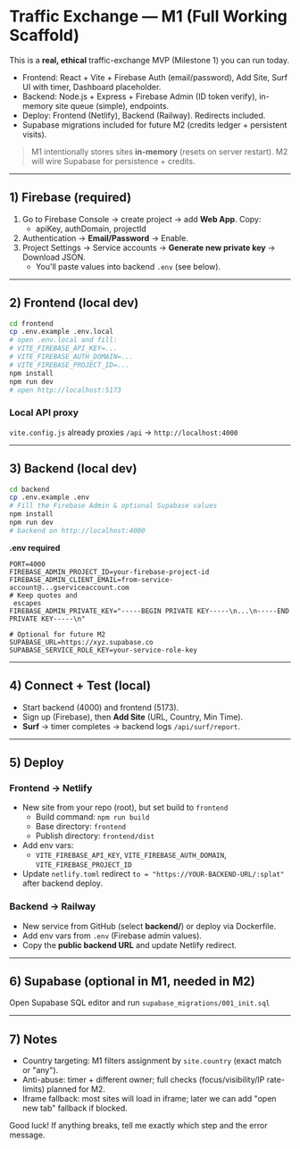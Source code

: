 # Traffic Exchange — M1 (Full Working Scaffold)

This is a **real, ethical** traffic-exchange MVP (Milestone 1) you can run today.

- Frontend: React + Vite + Firebase Auth (email/password), Add Site, Surf UI with timer, Dashboard placeholder.
- Backend: Node.js + Express + Firebase Admin (ID token verify), in-memory site queue (simple), endpoints.
- Deploy: Frontend (Netlify), Backend (Railway). Redirects included.
- Supabase migrations included for future M2 (credits ledger + persistent visits).

> M1 intentionally stores sites **in-memory** (resets on server restart). M2 will wire Supabase for persistence + credits.

---

## 1) Firebase (required)
1. Go to Firebase Console → create project → add **Web App**. Copy:
   - apiKey, authDomain, projectId
2. Authentication → **Email/Password** → Enable.
3. Project Settings → Service accounts → **Generate new private key** → Download JSON.
   - You'll paste values into backend `.env` (see below).

---

## 2) Frontend (local dev)
```bash
cd frontend
cp .env.example .env.local
# open .env.local and fill:
# VITE_FIREBASE_API_KEY=...
# VITE_FIREBASE_AUTH_DOMAIN=...
# VITE_FIREBASE_PROJECT_ID=...
npm install
npm run dev
# open http://localhost:5173
```

### Local API proxy
`vite.config.js` already proxies `/api` → `http://localhost:4000`

---

## 3) Backend (local dev)
```bash
cd backend
cp .env.example .env
# Fill the Firebase Admin & optional Supabase values
npm install
npm run dev
# backend on http://localhost:4000
```

**.env required**
```
PORT=4000
FIREBASE_ADMIN_PROJECT_ID=your-firebase-project-id
FIREBASE_ADMIN_CLIENT_EMAIL=from-service-account@...gserviceaccount.com
# Keep quotes and 
 escapes
FIREBASE_ADMIN_PRIVATE_KEY="-----BEGIN PRIVATE KEY-----\n...\n-----END PRIVATE KEY-----\n"

# Optional for future M2
SUPABASE_URL=https://xyz.supabase.co
SUPABASE_SERVICE_ROLE_KEY=your-service-role-key
```

---

## 4) Connect + Test (local)
- Start backend (4000) and frontend (5173).
- Sign up (Firebase), then **Add Site** (URL, Country, Min Time).
- **Surf** → timer completes → backend logs `/api/surf/report`.

---

## 5) Deploy
### Frontend → Netlify
- New site from your repo (root), but set build to `frontend`
  - Build command: `npm run build`
  - Base directory: `frontend`
  - Publish directory: `frontend/dist`
- Add env vars:
  - `VITE_FIREBASE_API_KEY`, `VITE_FIREBASE_AUTH_DOMAIN`, `VITE_FIREBASE_PROJECT_ID`
- Update `netlify.toml` redirect `to = "https://YOUR-BACKEND-URL/:splat"` after backend deploy.

### Backend → Railway
- New service from GitHub (select **backend/**) or deploy via Dockerfile.
- Add env vars from `.env` (Firebase admin values).
- Copy the **public backend URL** and update Netlify redirect.

---

## 6) Supabase (optional in M1, needed in M2)
Open Supabase SQL editor and run `supabase_migrations/001_init.sql`

---

## 7) Notes
- Country targeting: M1 filters assignment by `site.country` (exact match or "any").
- Anti-abuse: timer + different owner; full checks (focus/visibility/IP rate-limits) planned for M2.
- Iframe fallback: most sites will load in iframe; later we can add "open new tab" fallback if blocked.

Good luck! If anything breaks, tell me exactly which step and the error message.
